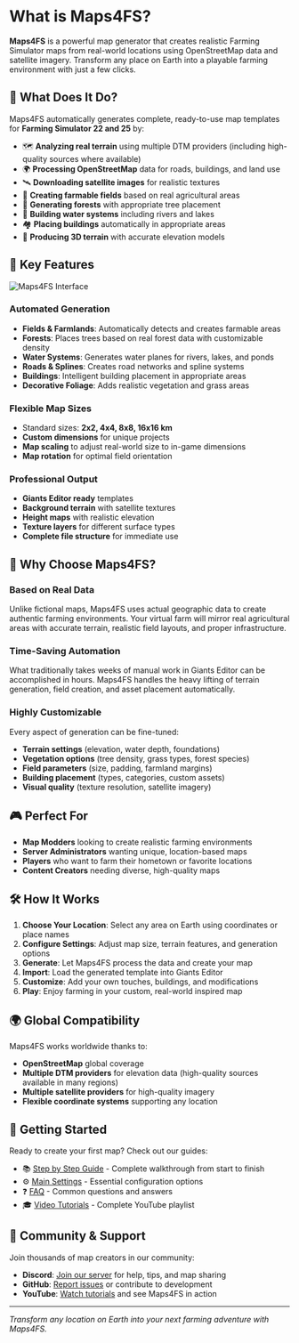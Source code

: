 # What is Maps4FS?

**Maps4FS** is a powerful map generator that creates realistic Farming Simulator maps from real-world locations using OpenStreetMap data and satellite imagery. Transform any place on Earth into a playable farming environment with just a few clicks.

## 🎯 What Does It Do?

Maps4FS automatically generates complete, ready-to-use map templates for **Farming Simulator 22 and 25** by:

- 🗺️ **Analyzing real terrain** using multiple DTM providers (including high-quality sources where available)
- 🌍 **Processing OpenStreetMap** data for roads, buildings, and land use
- 🛰️ **Downloading satellite images** for realistic textures
- 🌾 **Creating farmable fields** based on real agricultural areas
- 🌲 **Generating forests** with appropriate tree placement
- 🌊 **Building water systems** including rivers and lakes
- 🏘️ **Placing buildings** automatically in appropriate areas
- 📐 **Producing 3D terrain** with accurate elevation models

## 🚀 Key Features

![Maps4FS Interface](https://github.com/iwatkot/maps4fsapi/releases/download/2.6.0/screenshot-localhost-3000-1757595208136.png)

### Automated Generation
- **Fields & Farmlands**: Automatically detects and creates farmable areas
- **Forests**: Places trees based on real forest data with customizable density
- **Water Systems**: Generates water planes for rivers, lakes, and ponds
- **Roads & Splines**: Creates road networks and spline systems
- **Buildings**: Intelligent building placement in appropriate areas
- **Decorative Foliage**: Adds realistic vegetation and grass areas

### Flexible Map Sizes
- Standard sizes: **2x2, 4x4, 8x8, 16x16 km**
- **Custom dimensions** for unique projects
- **Map scaling** to adjust real-world size to in-game dimensions
- **Map rotation** for optimal field orientation

### Professional Output
- **Giants Editor ready** templates
- **Background terrain** with satellite textures
- **Height maps** with realistic elevation
- **Texture layers** for different surface types
- **Complete file structure** for immediate use

## 🌟 Why Choose Maps4FS?

### Based on Real Data
Unlike fictional maps, Maps4FS uses actual geographic data to create authentic farming environments. Your virtual farm will mirror real agricultural areas with accurate terrain, realistic field layouts, and proper infrastructure.

### Time-Saving Automation
What traditionally takes weeks of manual work in Giants Editor can be accomplished in hours. Maps4FS handles the heavy lifting of terrain generation, field creation, and asset placement automatically.

### Highly Customizable
Every aspect of generation can be fine-tuned:
- **Terrain settings** (elevation, water depth, foundations)
- **Vegetation options** (tree density, grass types, forest species)
- **Field parameters** (size, padding, farmland margins)
- **Building placement** (types, categories, custom assets)
- **Visual quality** (texture resolution, satellite imagery)

## 🎮 Perfect For

- **Map Modders** looking to create realistic farming environments
- **Server Administrators** wanting unique, location-based maps
- **Players** who want to farm their hometown or favorite locations
- **Content Creators** needing diverse, high-quality maps

## 🛠️ How It Works

1. **Choose Your Location**: Select any area on Earth using coordinates or place names
2. **Configure Settings**: Adjust map size, terrain features, and generation options
3. **Generate**: Let Maps4FS process the data and create your map
4. **Import**: Load the generated template into Giants Editor
5. **Customize**: Add your own touches, buildings, and modifications
6. **Play**: Enjoy farming in your custom, real-world inspired map

## 🌍 Global Compatibility

Maps4FS works worldwide thanks to:
- **OpenStreetMap** global coverage
- **Multiple DTM providers** for elevation data (high-quality sources available in many regions)
- **Multiple satellite providers** for high-quality imagery
- **Flexible coordinate systems** supporting any location

## 📖 Getting Started

Ready to create your first map? Check out our guides:

- 📚 [Step by Step Guide](step_by_step_guide.md) - Complete walkthrough from start to finish
- ⚙️ [Main Settings](main_settings.md) - Essential configuration options
- ❓ [FAQ](FAQ.md) - Common questions and answers
- 🎓 [Video Tutorials](https://www.youtube.com/watch?v=hPbJZ0HoiDE&list=PLug0g7UYHX8D1Jik6NkJjQhdxqS-NOtB9) - Complete YouTube playlist

## 💬 Community & Support

Join thousands of map creators in our community:

- **Discord**: [Join our server](https://discord.gg/Sj5QKKyE42) for help, tips, and map sharing
- **GitHub**: [Report issues](https://github.com/iwatkot/maps4fs/issues) or contribute to development
- **YouTube**: [Watch tutorials](https://www.youtube.com/@iwatkot) and see Maps4FS in action

---

*Transform any location on Earth into your next farming adventure with Maps4FS.*